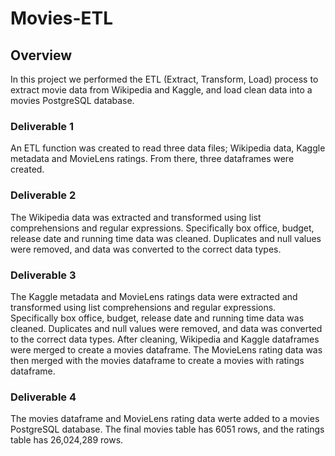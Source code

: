 # Movies-ETL

## Overview 
In this project we performed the ETL (Extract, Transform, Load) process to extract movie data from Wikipedia and Kaggle, and load clean data into a movies PostgreSQL database. 

### Deliverable 1
An ETL function was created to read three data files; Wikipedia data, Kaggle metadata and MovieLens ratings. From there, three dataframes were created.

### Deliverable 2
The Wikipedia data was extracted and transformed using list comprehensions and regular expressions. Specifically box office, budget, release date and running time data was cleaned. Duplicates and null values were removed, and data was converted to the correct data types. 

### Deliverable 3 
The Kaggle metadata and MovieLens ratings data were extracted and transformed using list comprehensions and regular expressions.  Specifically box office, budget, release date and running time data was cleaned. Duplicates and null values were removed, and data was converted to the correct data types. After cleaning, Wikipedia and Kaggle dataframes were merged to create a movies dataframe. The MovieLens rating data was then merged with the movies dataframe to create a movies with ratings dataframe. 

### Deliverable 4 
The movies dataframe and MovieLens rating data werte added to a movies PostgreSQL database. The final movies table has 6051 rows, and the ratings table has 26,024,289 rows. 
